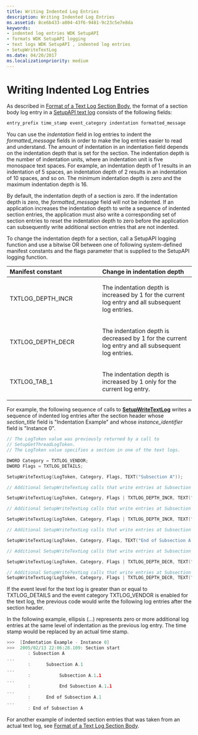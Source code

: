 ```yaml
---
title: Writing Indented Log Entries
description: Writing Indented Log Entries
ms.assetid: 8ce6b433-a004-43f6-9481-9c23c5e7e8da
keywords:
- indented log entries WDK SetupAPI
- formats WDK SetupAPI logging
- text logs WDK SetupAPI , indented log entries
- SetupWriteTextLog
ms.date: 04/20/2017
ms.localizationpriority: medium
---
```


# Writing Indented Log Entries


As described in [Format of a Text Log Section Body](format-of-a-text-log-section-body.md), the format of a section body log entry in a [SetupAPI text log](setupapi-text-logs.md) consists of the following fields:

```cpp
entry_prefix time_stamp event_category indentation formatted_message
```

You can use the *indentation* field in log entries to indent the *formatted_message* fields in order to make the log entries easier to read and understand. The amount of indentation in an indentation field depends on the indentation depth that is set for the section. The indentation depth is the number of indentation units, where an indentation unit is five monospace text spaces. For example, an indentation depth of 1 results in an indentation of 5 spaces, an indentation depth of 2 results in an indentation of 10 spaces, and so on. The minimum indentation depth is zero and the maximum indentation depth is 16.

By default, the indentation depth of a section is zero. If the indentation depth is zero, the *formatted_message* field will not be indented. If an application increases the indentation depth to write a sequence of indented section entries, the application must also write a corresponding set of section entries to reset the indentation depth to zero before the application can subsequently write additional section entries that are not indented.

To change the indentation depth for a section, call a SetupAPI logging function and use a bitwise OR between one of following system-defined manifest constants and the flags parameter that is supplied to the SetupAPI logging function.

<table>
<colgroup>
<col width="50%" />
<col width="50%" />
</colgroup>
<thead>
<tr class="header">
<th align="left">Manifest constant</th>
<th align="left">Change in indentation depth</th>
</tr>
</thead>
<tbody>
<tr class="odd">
<td align="left"><p>TXTLOG_DEPTH_INCR</p></td>
<td align="left"><p>The indentation depth is increased by 1 for the current log entry and all subsequent log entries.</p></td>
</tr>
<tr class="even">
<td align="left"><p>TXTLOG_DEPTH_DECR</p></td>
<td align="left"><p>The indentation depth is decreased by 1 for the current log entry and all subsequent log entries.</p></td>
</tr>
<tr class="odd">
<td align="left"><p>TXTLOG_TAB_1</p></td>
<td align="left"><p>The indentation depth is increased by 1 only for the current log entry.</p></td>
</tr>
</tbody>
</table>

 

For example, the following sequence of calls to [**SetupWriteTextLog**](https://docs.microsoft.com/windows/desktop/api/setupapi/nf-setupapi-setupwritetextlog) writes a sequence of indented log entries after the section header whose *section_title* field is "Indentation Example" and whose *instance_identifier* field is "Instance 0".

```cpp
// The LogToken value was previously returned by a call to 
// SetupGetThreadLogToken.
// The LogToken value specifies a section in one of the text logs.

DWORD Category = TXTLOG_VENDOR; 
DWORD Flags = TXTLOG_DETAILS;

SetupWriteTextLog(LogToken, Category, Flags, TEXT("Subsection A"));

// Additional SetupWriteTextLog calls that write entries at Subsection A indentation level

SetupWriteTextLog(LogToken, Category, Flags | TXTLOG_DEPTH_INCR, TEXT("Subsection A.1"));

// Additional SetupWriteTextLog calls that write entries at Subsection A.1 indentation level

SetupWriteTextLog(LogToken, Category, Flags | TXTLOG_DEPTH_INCR, TEXT("Subsection A.1.1"));

// Additional SetupWriteTextLog calls that write entries at Subsection A.1.1 indentation level

SetupWriteTextLog(LogToken, Category, Flags, TEXT("End of Subsection A.1.1"));

// Additional SetupWriteTextLog calls that write entries at Subsection A.1 indentation level

SetupWriteTextLog(LogToken, Category, Flags | TXTLOG_DEPTH_DECR, TEXT("End of Subsection A.1"));

// Additional SetupWriteTextLog calls that write entries at Subsection A indentation level
SetupWriteTextLog(LogToken, Category, Flags | TXTLOG_DEPTH_DECR, TEXT("End of Subsection A"));
```

If the event level for the text log is greater than or equal to TXTLOG_DETAILS and the event category TXTLOG_VENDOR is enabled for the text log, the previous code would write the following log entries after the section header.

In the following example, ellipsis (...) represents zero or more additional log entries at the same level of indentation as the previous log entry. The time stamp would be replaced by an actual time stamp.

```cpp
>>>  [Indentation Example - Instance 0]
>>>  2005/02/13 22:06:28.109: Section start
        : Subsection A
...
        :      Subsection A.1
...
        :           Subsection A.1.1
...
        :           End Subsection A.1.1
...
        :      End of Subsection A.1
...
        : End of Subsection A
```

For another example of indented section entries that was taken from an actual text log, see [Format of a Text Log Section Body](format-of-a-text-log-section-body.md).

 

 





